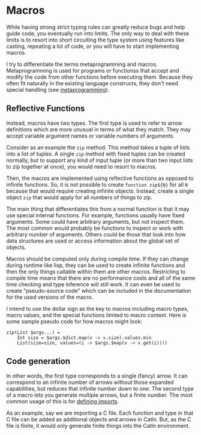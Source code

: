 # Macros

While having strong strict typing rules can greatly reduce bugs and help guide code, you eventually run into limits. The only way to deal with these limits is to resort into short circuiting the type system using features like casting, repeating a lot of code, or you will have to start implementing macros.

I try to differentiate the terms metaprogramming and macros. Metaprogramming is used for programs or functionss that accept and modify the code from other functions before executing them. Because they often fit naturally in the existing language constructs, they don't need special handling (see [metaprogramming](metaprogramming.md)).

## Reflective Functions

Instead, macros have two types. The first type is used to refer to arrow definitions which are more unusual in terms of what they match. They may accept variable argument names or variable numbers of arguments.

Consider as an example the `zip` method. This method takes a tuple of lists into a list of tuples. A single `zip` method with fixed tuples can be created normally, but to support any kind of input tuple (or more than two input lists to zip together at once), you would need to resort to macros.

Then, the macros are implemented using reflective functions as opposed to infinite functions. So, it is not possible to create `function zip${N}` for all `N` because that would require creating infinite objects. Instead, create a single object `zip` that would apply for all numbers of things to zip.

The main thing that differentiates this from a normal function is that it may use special internal functions. For example, functions usually have fixed arguments. Some could have arbitrary arguments, but not inspect them. The most common would probably be functions to inspect or work with arbitrary number of arguments. Others could be those that look into how data structures are used or access information about the global set of objects.

Macros should be computed only during compile time. If they can change during runtime like lisp, they can be used to create infinite functions and then the only things callable within them are other macros. Restricting to compile time means that there are no performance costs and all of the same time checking and type inference will still work. It can even be used to create "pseudo-source code" which can be included in the documentation for the used versions of the macro.

I intend to use the dollar sign as the key to macros including macro types, macro values, and the special functions limited to macro context. Here is some sample pseudo code for how macros might look:

```
zip(List $args...) =
    Int size = $args.$dict.map(v -> v.size).values.min
    List(size=size, values=(i -> $args.$map(v -> v.get(i))))
```

## Code generation

In other words, the first type corresponds to a single (fancy) arrow. It can correspond to an infinite number of arrows without those expanded capabilities, but reduces that infinite number down to one. The second type of a macro lets you generate multiple arrows, but a finite number. The most common usage of this is for [defining imports](languageCompilation.md).

As an example, say we are importing a C file. Each function and type in that C file can be added as additional objects and arrows in Catln. But, as the C file is finite, it would only generate finite things into the Catln environment.
